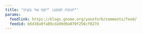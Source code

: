 ```yaml
---
title: 'תגובות לפוסט: "יוֹסֵף אוֹר בּוֹצְ׳קוֹ"'
params:
  feedlink: https://blogs.gnome.org/yoseforb/comments/feed/
  feedid: b6d38a9fa89cda99d9a070f256cf027d
---
```

